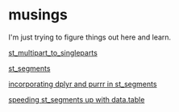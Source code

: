 # musings
I'm just trying to figure things out here and learn.

[st_multipart_to_singleparts](st_multipart_to_singleparts/st_multipart_to_singleparts.md)

[st_segments](st_segments/st_segments.nb.html)

[incorporating dplyr and purrr in st_segments](st_segments_tbl/st_segments_tbl.nb.html)

[speeding st_segments up with data.table](st_segments_dt/st_segments_dt.nb.html)
